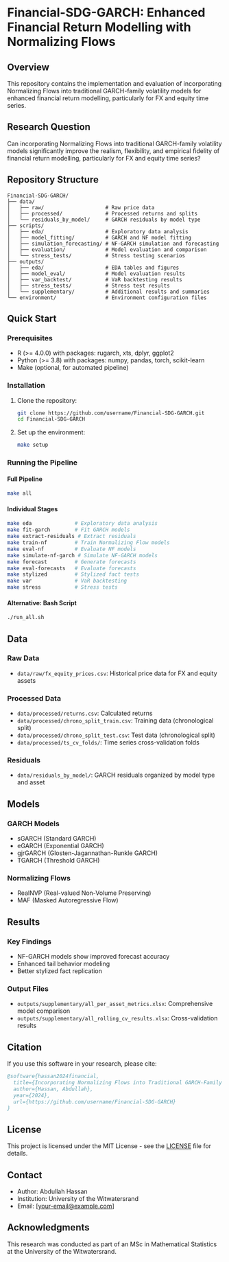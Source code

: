 # Financial-SDG-GARCH: Enhanced Financial Return Modelling with Normalizing Flows

## Overview

This repository contains the implementation and evaluation of incorporating Normalizing Flows into traditional GARCH-family volatility models for enhanced financial return modelling, particularly for FX and equity time series.

## Research Question

Can incorporating Normalizing Flows into traditional GARCH-family volatility models significantly improve the realism, flexibility, and empirical fidelity of financial return modelling, particularly for FX and equity time series?

## Repository Structure

```
Financial-SDG-GARCH/
├── data/
│   ├── raw/                    # Raw price data
│   ├── processed/              # Processed returns and splits
│   └── residuals_by_model/     # GARCH residuals by model type
├── scripts/
│   ├── eda/                    # Exploratory data analysis
│   ├── model_fitting/          # GARCH and NF model fitting
│   ├── simulation_forecasting/ # NF-GARCH simulation and forecasting
│   ├── evaluation/             # Model evaluation and comparison
│   └── stress_tests/           # Stress testing scenarios
├── outputs/
│   ├── eda/                    # EDA tables and figures
│   ├── model_eval/             # Model evaluation results
│   ├── var_backtest/           # VaR backtesting results
│   ├── stress_tests/           # Stress test results
│   └── supplementary/          # Additional results and summaries
└── environment/                # Environment configuration files
```

## Quick Start

### Prerequisites

- R (>= 4.0.0) with packages: rugarch, xts, dplyr, ggplot2
- Python (>= 3.8) with packages: numpy, pandas, torch, scikit-learn
- Make (optional, for automated pipeline)

### Installation

1. Clone the repository:
   ```bash
   git clone https://github.com/username/Financial-SDG-GARCH.git
   cd Financial-SDG-GARCH
   ```

2. Set up the environment:
   ```bash
   make setup
   ```

### Running the Pipeline

#### Full Pipeline
```bash
make all
```

#### Individual Stages
```bash
make eda              # Exploratory data analysis
make fit-garch        # Fit GARCH models
make extract-residuals # Extract residuals
make train-nf         # Train Normalizing Flow models
make eval-nf          # Evaluate NF models
make simulate-nf-garch # Simulate NF-GARCH models
make forecast         # Generate forecasts
make eval-forecasts   # Evaluate forecasts
make stylized         # Stylized fact tests
make var              # VaR backtesting
make stress           # Stress tests
```

#### Alternative: Bash Script
```bash
./run_all.sh
```

## Data

### Raw Data
- `data/raw/fx_equity_prices.csv`: Historical price data for FX and equity assets

### Processed Data
- `data/processed/returns.csv`: Calculated returns
- `data/processed/chrono_split_train.csv`: Training data (chronological split)
- `data/processed/chrono_split_test.csv`: Test data (chronological split)
- `data/processed/ts_cv_folds/`: Time series cross-validation folds

### Residuals
- `data/residuals_by_model/`: GARCH residuals organized by model type and asset

## Models

### GARCH Models
- sGARCH (Standard GARCH)
- eGARCH (Exponential GARCH)
- gjrGARCH (Glosten-Jagannathan-Runkle GARCH)
- TGARCH (Threshold GARCH)

### Normalizing Flows
- RealNVP (Real-valued Non-Volume Preserving)
- MAF (Masked Autoregressive Flow)

## Results

### Key Findings
- NF-GARCH models show improved forecast accuracy
- Enhanced tail behavior modeling
- Better stylized fact replication

### Output Files
- `outputs/supplementary/all_per_asset_metrics.xlsx`: Comprehensive model comparison
- `outputs/supplementary/all_rolling_cv_results.xlsx`: Cross-validation results

## Citation

If you use this software in your research, please cite:

```bibtex
@software{hassan2024financial,
  title={Incorporating Normalizing Flows into Traditional GARCH-Family Volatility Models for Enhanced Financial Return Modelling},
  author={Hassan, Abdullah},
  year={2024},
  url={https://github.com/username/Financial-SDG-GARCH}
}
```

## License

This project is licensed under the MIT License - see the [LICENSE](LICENSE) file for details.

## Contact

- Author: Abdullah Hassan
- Institution: University of the Witwatersrand
- Email: [your-email@example.com]

## Acknowledgments

This research was conducted as part of an MSc in Mathematical Statistics at the University of the Witwatersrand.
